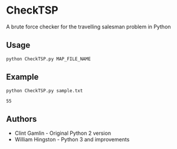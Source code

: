 # CheckTSP
A brute force checker for the travelling salesman problem in Python

## Usage
`python CheckTSP.py MAP_FILE_NAME`

## Example
`python CheckTSP.py sample.txt`

`55`

## Authors
* Clint Gamlin - Original Python 2 version
* William Hingston - Python 3 and improvements
